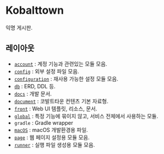 # Kobalttown

익명 게시판.

## 레이아웃

- [`account`](./account) : 계정 기능과 관련있는 모듈 모음.
- [`config`](./config) : 외부 설정 파일 모음.
- [`configuration`](./configuration) : 재사용 가능한 설정 모듈 모음.
- [`db`](./db) : ERD, DDL 등.
- [`docs`](./docs) : 개발 문서.
- [`document`](./document) : 코발트타운 컨텐츠 기본 자료형.
- [`front`](./front) : Web UI 템플릿, 리소스, 문서.
- [`global`](./global) : 특정 기능에 묶이지 않고, 서비스 전체에서 사용하는 모듈.
- `gradle` : Gradle wrapper
- [`macOS`](./macOS) : macOS 개발환경용 파일.
- [`page`](./page) : 웹 페이지 설정용 모듈 모음.
- [`runner`](./runner) : 실행 파일 생성용 모듈 모음.
